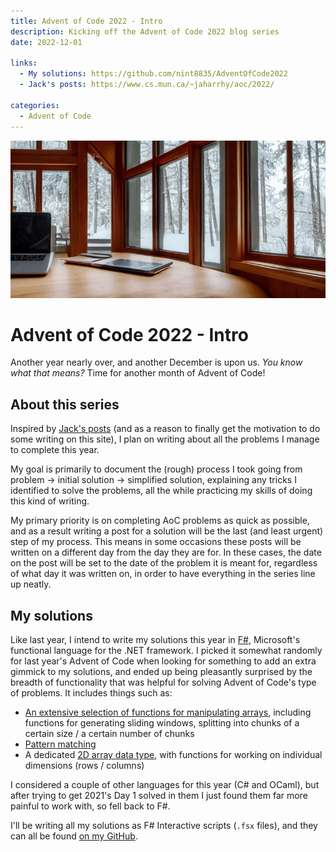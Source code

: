 ```yaml
---
title: Advent of Code 2022 - Intro
description: Kicking off the Advent of Code 2022 blog series
date: 2022-12-01

links:
  - My solutions: https://github.com/nint8835/AdventOfCode2022
  - Jack's posts: https://www.cs.mun.ca/~jaharrhy/aoc/2022/

categories:
  - Advent of Code
---
```


![](./assets/intro.png)

# Advent of Code 2022 - Intro

Another year nearly over, and another December is upon us. _You know what that means?_ Time for another month of Advent of Code!

<!-- more -->

## About this series

Inspired by [Jack's posts](https://www.cs.mun.ca/~jaharrhy/aoc/2022/) (and as a reason to finally get the motivation to do some writing on this site), I plan on writing about all the problems I manage to complete this year.

My goal is primarily to document the (rough) process I took going from problem -> initial solution -> simplified solution, explaining any tricks I identified to solve the problems, all the while practicing my skills of doing this kind of writing.

My primary priority is on completing AoC problems as quick as possible, and as a result writing a post for a solution will be the last (and least urgent) step of my process. This means in some occasions these posts will be written on a different day from the day they are for. In these cases, the date on the post will be set to the date of the problem it is meant for, regardless of what day it was written on, in order to have everything in the series line up neatly.

## My solutions

Like last year, I intend to write my solutions this year in [F#](https://fsharp.org/), Microsoft's functional language for the .NET framework. I picked it somewhat randomly for last year's Advent of Code when looking for something to add an extra gimmick to my solutions, and ended up being pleasantly surprised by the breadth of functionality that was helpful for solving Advent of Code's type of problems. It includes things such as:

- [An extensive selection of functions for manipulating arrays](https://fsharp.github.io/fsharp-core-docs/reference/fsharp-collections-arraymodule.html), including functions for generating sliding windows, splitting into chunks of a certain size / a certain number of chunks
- [Pattern matching](https://learn.microsoft.com/en-us/dotnet/fsharp/language-reference/pattern-matching)
- A dedicated [2D array data type](https://fsharp.github.io/fsharp-core-docs/reference/fsharp-collections-array2dmodule.html), with functions for working on individual dimensions (rows / columns)

I considered a couple of other languages for this year (C# and OCaml), but after trying to get 2021's Day 1 solved in them I just found them far more painful to work with, so fell back to F#.

I'll be writing all my solutions as F# Interactive scripts (`.fsx` files), and they can all be found [on my GitHub](https://github.com/nint8835/AdventOfCode2022).
